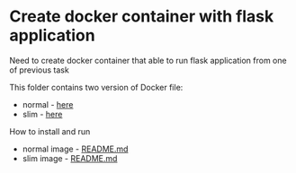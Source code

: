 # Create docker container with flask application

Need to create docker container that able to run flask application from one of previous task



This folder contains two version of Docker file:
- normal - [here](normal-image/Dockerfile)
- slim - [here](slim-image/Dockerfile)

How to install and run 
- normal image - [README.md](normal-image/README.md)
- slim image -  [README.md](slim-image/README.md)


